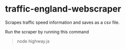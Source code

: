 # traffic-england-webscraper
Scrapes traffic speed information and saves as a csv file.

Run the scraper by running this command

> node highway.js
